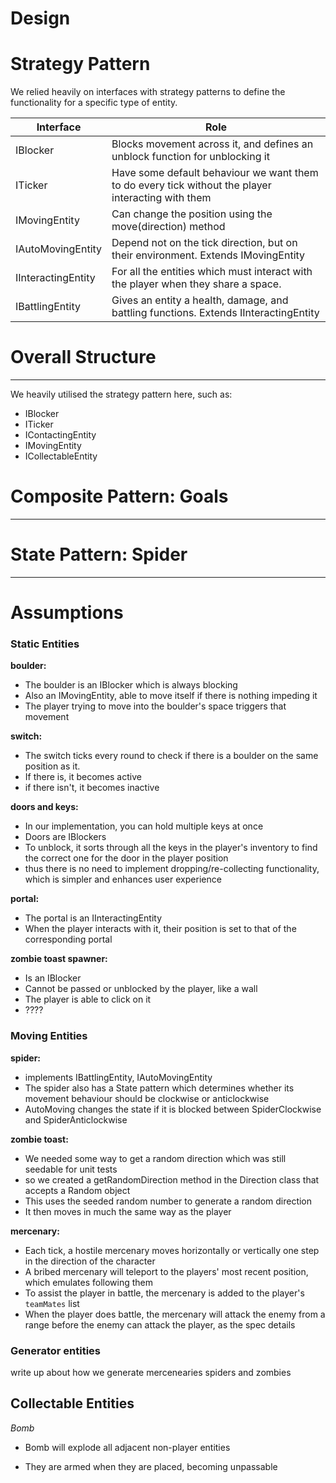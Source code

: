 # Design

# Strategy Pattern
We relied heavily on interfaces with strategy patterns to define the functionality for a specific type of entity.

|Interface| Role |
|--|--|
| IBlocker  | Blocks movement across it, and defines an unblock function for unblocking it |
| ITicker  | Have some default behaviour we want them to do every tick without the player interacting with them   |
| IMovingEntity  | Can change the position using the move(direction) method |
| IAutoMovingEntity | Depend not on the tick direction, but on their environment. Extends IMovingEntity |
| IInteractingEntity  | For all the entities which must interact with the player when they share a space. |
| IBattlingEntity | Gives an entity a health, damage, and battling functions. Extends IInteractingEntity |
  
# Overall Structure

--------------
We heavily utilised the strategy pattern here, such as:

- IBlocker
- ITicker
- IContactingEntity
- IMovingEntity
- ICollectableEntity

  

# Composite Pattern: Goals

--------------

  

# State Pattern: Spider

--------------




# Assumptions

### Static Entities
  

**boulder:**


- The boulder is an IBlocker which is always blocking
-  Also an IMovingEntity, able to move itself if there is nothing impeding it
- The player trying to move into the boulder's space triggers that movement 

**switch:**

- The switch ticks every round to check if there is a boulder on the same position as it.
-  If there is, it becomes active
- if there isn't, it becomes inactive

**doors and keys:**

- In our implementation, you can hold multiple keys at once
- Doors are IBlockers
- To unblock, it sorts through all the keys in the player's inventory to find the correct one for the door in the player position
- thus there is no need to implement dropping/re-collecting functionality, which is simpler and enhances user experience

**portal:**

- The portal is an IInteractingEntity
- When the player interacts with it, their position is set to that of the corresponding portal

**zombie toast spawner:**

- Is an IBlocker
- Cannot be passed or unblocked by the player, like a wall
- The player is able to click on it
- ????
  

### Moving Entities
  
**spider:**

- implements IBattlingEntity, IAutoMovingEntity
- The spider also has a State pattern which determines whether its movement behaviour should be clockwise or anticlockwise
- AutoMoving changes the state if it is blocked between SpiderClockwise and SpiderAnticlockwise

**zombie toast:**

- We needed some way to get a random direction which was still seedable for unit tests
- so we created a getRandomDirection method in the Direction class that accepts a Random object
- This uses the seeded random number to generate a random direction
- It then moves in much the same way as the player

**mercenary:**

- Each tick, a hostile mercenary moves horizontally or vertically one step in the direction of the character
- A bribed mercenary will teleport to the players' most recent position, which emulates following them
- To assist the player in battle, the mercenary is added to the player's `teamMates` list
- When the player does battle, the mercenary will attack the enemy from a range before the enemy can attack the player, as the spec details

### Generator entities
write up about how we generate mercenearies spiders and zombies

## Collectable Entities

  

*Bomb*

- Bomb will explode all adjacent non-player entities

- They are armed when they are placed, becoming unpassable

  
  


